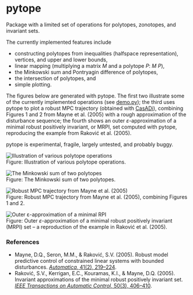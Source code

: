 # pytope
Package with a limited set of operations for polytopes, zonotopes, and invariant sets.

The currently implemented features include 
* constructing polytopes from inequalities (halfspace representation), vertices, and upper and lower bounds, 
* linear mapping (multiplying a matrix *M* and a polytope *P*: *M P*), 
* the Minkowski sum and Pontryagin difference of polytopes, 
* the intersection of polytopes, and
* simple plotting. 

The figures below are generated with pytope. 
The first two illustrate some of the currently implemented operations (see [demo.py](https://github.com/heirung/pytope/blob/master/pytope/demo.py)); 
the third uses pytope to plot a robust MPC trajectory (obtained with [CasADi](https://github.com/casadi)), combining Figures 1 and 2 from Mayne et al. (2005) with a rough approximation of the disturbance sequence; 
the fourth shows an outer *&epsilon;*-approximation of a minimal robust positively invariant, or MRPI, set computed with pytope, reproducing the example from Raković et al. (2005).  

pytope is experimental, fragile, largely untested, and probably buggy.

![Illustration of various polytope operations](https://raw.githubusercontent.com/heirung/pytope/master/docs/various_operations.svg?sanitize=true)  
Figure: Illustration of various polytope operations.

![The Minkowski sum of two polytopes](https://raw.githubusercontent.com/heirung/pytope/master/docs/minkowski_sum.svg?sanitize=true)  
Figure: The Minkowski sum of two polytopes.

![Robust MPC trajectory from Mayne et al. (2005)](https://raw.githubusercontent.com/heirung/pytope/master/docs/Mayne_2005.svg?sanitize=true)  
Figure: Robust MPC trajectory from Mayne et al. (2005), combining Figures 1 and 2.

![Outer *&epsilon;*-approximation of a minimal RPI](https://raw.githubusercontent.com/heirung/pytope/master/docs/Rakovic_2005.svg?sanitize=true)  
Figure: Outer *&epsilon;*-approximation of a minimal robust positively invariant (MRPI) set – a reproduction of the example in Raković et al. (2005).

### References
* Mayne, D.Q., Seron, M.M., & Raković, S.V. (2005). 
Robust model predictive control of constrained linear systems with bounded disturbances. 
[*Automatica*, 41(2), 219–224](https://doi.org/10.1016/j.automatica.2004.08.019).
* Raković, S.V., Kerrigan, E.C., Kouramas, K.I., & Mayne, D.Q. (2005). 
Invariant approximations of the minimal robust positively invariant set. 
[*IEEE Transactions on Automatic Control*, 50(3), 406–410](https://doi.org/10.1109/TAC.2005.843854).